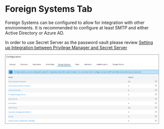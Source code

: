 [title]: # (Foreign Systems Tab)
[tags]: # (admin,configuration)
[priority]: # (1)
# Foreign Systems Tab

Foreign Systems can be configured to allow for integration with other environments. It is recommended to configure at least SMTP and either Active Directory or Azure AD.

In order to use Secret Server as the password vault please review [Setting up Integration between Privilege Manager and Secret Server](../../../foreign-sys/thycotic/set-up-pm-ss-integration.md)

![Foreign Systems tab to configure integrations](images/config-foreign-sys.png)
